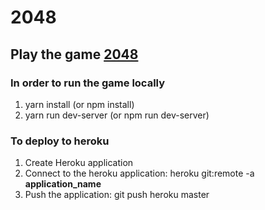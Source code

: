 # 2048

## Play the game [2048](https://en.wikipedia.org/wiki/2048_(video_game))

### In order to run the game locally
1. yarn install (or npm install)
2. yarn run dev-server (or npm run dev-server)

### To deploy to heroku
1. Create Heroku application
2. Connect to the heroku application: heroku git:remote -a **application_name**
3. Push the application: git push heroku master